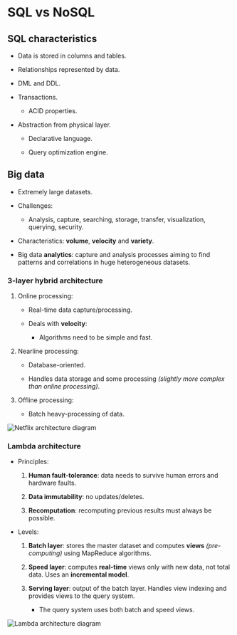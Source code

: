 


# SQL vs NoSQL

## SQL characteristics

* Data is stored in columns and tables.

* Relationships represented by data.

* DML and DDL.

* Transactions.

    * ACID properties.

* Abstraction from physical layer.

    * Declarative language.

    * Query optimization engine.

## Big data

* Extremely large datasets.

* Challenges:

    * Analysis, capture, searching, storage, transfer, visualization, querying, security.

* Characteristics: **volume**, **velocity** and **variety**.

* Big data **analytics**: capture and analysis processes aiming to find patterns and correlations in huge heterogeneous datasets.

### 3-layer hybrid architecture

1. Online processing:

    * Real-time data capture/processing.

    * Deals with **velocity**:

        * Algorithms need to be simple and fast.

2. Nearline processing:

    * Database-oriented.

    * Handles data storage and some processing *(slightly more complex than online processing)*.

3. Offline processing:

    * Batch heavy-processing of data.

![Netflix architecture diagram](source/netflix_architecture.jpg)


### Lambda architecture

* Principles:
    
    1. **Human fault-tolerance**: data needs to survive human errors and hardware faults.

    2. **Data immutability**: no updates/deletes.

    3. **Recomputation**: recomputing previous results must always be possible.

* Levels: 

    1. **Batch layer**: stores the master dataset and computes **views** *(pre-computing)* using MapReduce algorithms.

    2. **Speed layer**: computes **real-time** views only with new data, not total data. Uses an **incremental model**. 

    3. **Serving layer**: output of the batch layer. Handles view indexing and provides views to the query system.

        * The query system uses both batch and speed views.

![Lambda architecture diagram](source/lambda_architecture.jpg)
